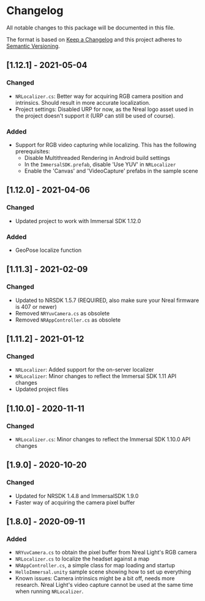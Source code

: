 # Changelog
All notable changes to this package will be documented in this file.

The format is based on [Keep a Changelog](http://keepachangelog.com/en/1.0.0/)
and this project adheres to [Semantic Versioning](http://semver.org/spec/v2.0.0.html).

## [1.12.1] - 2021-05-04
### Changed
- `NRLocalizer.cs`: Better way for acquiring RGB camera position and intrinsics. Should result in more accurate localization.
- Project settings: Disabled URP for now, as the Nreal logo asset used in the project doesn't support it (URP can still be used of course).

### Added
- Support for RGB video capturing while localizing. This has the following prerequisites:
  * Disable Multithreaded Rendering in Android build settings
  * In the `ImmersalSDK.prefab`, disable 'Use YUV' in `NRLocalizer`
  * Enable the 'Canvas' and 'VideoCapture' prefabs in the sample scene

## [1.12.0] - 2021-04-06
### Changed
- Updated project to work with Immersal SDK 1.12.0

### Added
- GeoPose localize function

## [1.11.3] - 2021-02-09
### Changed
- Updated to NRSDK 1.5.7 (REQUIRED, also make sure your Nreal firmware is 407 or newer)
- Removed `NRYuvCamera.cs` as obsolete
- Removed `NRAppController.cs` as obsolete

## [1.11.2] - 2021-01-12
### Changed
- `NRLocalizer`: Added support for the on-server localizer
- `NRLocalizer`: Minor changes to reflect the Immersal SDK 1.11 API changes
- Updated project files

## [1.10.0] - 2020-11-11
### Changed
- `NRLocalizer.cs`: Minor changes to reflect the Immersal SDK 1.10.0 API changes

## [1.9.0] - 2020-10-20
### Changed
- Updated for NRSDK 1.4.8 and ImmersalSDK 1.9.0
- Faster way of acquiring the camera pixel buffer

## [1.8.0] - 2020-09-11
### Added
- `NRYuvCamera.cs` to obtain the pixel buffer from Nreal Light's RGB camera
- `NRLocalizer.cs` to localize the headset against a map
- `NRAppController.cs`, a simple class for map loading and startup
- `HelloImmersal.unity` sample scene showing how to set up everything
- Known issues: Camera intrinsics might be a bit off, needs more research. Nreal Light's video capture cannot be used at the same time when running `NRLocalizer`.
